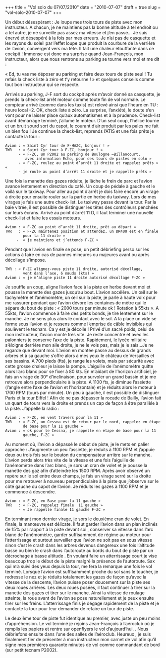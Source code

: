 +++
title = "Vol solo du 07/07/2010"
date = "2010-07-07"
draft = true
slug = "vol-solo-2010-07-07"
+++

Un début désespérant : Je loupe mes trois tours de piste avec mon
instructeur. A chacun, je ne maintiens pas la bonne altitude à tel
endroit ou a tel autre, je ne surveille pas assez ma vitesse et j’en
passe… Je suis énervé et désespéré à la fois par mes erreurs. Je n’ai
pas de casquette et les rayons du soleil par l’effet loupe que produit
la courbure de la verrière de l’avion, convergent vers ma tête. Il fait
une chaleur étouffante dans ce cockpit ! Immense est donc ma surprise
quand Jean-François, mon instructeur, alors que nous rentrons au parking
se tourne vers moi et me dit :

« Ed, tu vas me déposer au parking et faire deux tours de piste seul !
Tu refais la check liste à zéro et t’y retourne ! » et quelques conseils
comme tout bon instructeur qui se respecte.

Arrivés au parking, J-F sort du cockpit après m’avoir donné sa
casquette, je prends la check-list arrêt moteur comme toute fin de vol
normale. Le compteur arrivé (comme dans les taxis) est relevé ainsi
que l’heure en TU : heure local –2.  OK, check liste à zéro. La
surprise, l’anxiété, le doute s’en vont pour ne laisser place qu’aux
automatismes et à la prudence. Check-list avant démarrage terminé,
j’allume le moteur.  D’un seul coup, l’hélice tourne et un  bruit
sourd sort du capot, le courant d’air produit par les pales me fait un
bien fou ! Je continue la check-list, reprends l’ATIS et une fois
prêts je contacte  la tour :

```blue
Avion : « Saint Cyr tour de F-HAZC, bonjour ! »
TWR   : « Saint Cyr tour à F-ZC, bonjour ! »
      - « F-ZC, un P2002 au parking de Boulogne –Billancourt,
         avec information Echo, pour des tours de pistes en solo »
      - « F-ZC, roulez au point d’arrêt 11 droite et rappelez prêts » «
      - je roule au point d’arrêt 11 droite et je rappelle prêts »
```

Une fois la manette des gazes réduite, je lâche le frein de parc et
l’avion avance lentement en direction du café. Un coup de pédale à
gauche et le voilà sur le taxiway. Pour aller au point d’arrêt je dois
faire encore un virage à droite pour ensuite rouler sur la partie en
herbe du taxiway. Lors de mes virages je fais une autre check-list.  Le
taxiway passe devant la tour. Par la baie vitrée, il est possible de
distinguer les têtes des contrôleurs penchées sur leurs écrans. Arrivé
au point d’arrêt 11 D, il faut terminer une nouvelle check-list et faire
les essais moteurs.

```blue
Avion : « F-ZC au point d’arrêt 11 droite, prêt au départ »
TWR   : « F-ZC maintenez position et attendez, un DR400 est en finale
        pour la 11 droite »
     -  « je maintiens et j’attends F-ZC »
```

Pendant que l’avion en finale se pose, un petit débriefing perso sur les
actions à faire en cas de pannes mineures ou majeures avant ou après
décollage s’impose.

```blue
TWR : « F-ZC alignez-vous piste 11 droite, autorisé décollage,
        vent dans l’axe, 6 nœuds (kts) »
Avion : « je m’aligne piste 11 droite autorisé décollage F-ZC »
```

Je souffle un coup, aligne l’avion face à la piste en herbe devant moi
et pousse la manette des gazes jusqu’au bout. L’avion accélère. Un œil
sur le tachymètre et l’anémomètre, un œil sur la piste,  je parle à
haute voix pour me rassurer pendant que l’avion  dévore  les centaines
de mètre qui le sépare du bout de piste : « 2000 tours par minute ok !
Rotation à 55kts ». A 55kts, l’avion commence à faire des petits bonds,
je tire lentement sur le manche.  Je ne sens plus alors le contact avec
le sol. A la place un vide  se forme sous l’avion  et je ressens comme
l’emprise de câble invisibles qui soulèvent le tecnam.  Ca y est je
décolle ! Privé d’un sacré poids, celui de mon instructeur, l’avion
monte très vite. Je reste concentré et avec les palonniers je conserve
l’axe de la piste. Rapidement, le lycée militaire s’éloigne derrière mon
aile droite, je ne le vois pas, mais je le sais…Je ne regarde que devant
moi. L’avion en montée passe au dessus de grands arbres et à sa gauche
s’offre alors à mes yeux le château de Versailles et ses bassins. A 700
pieds (fts), je range les volets, mais par sécurité avec cette grosse
chaleur je laisse la pompe. L’aiguille de l’anémomètre quitte alors
l’arc blanc pour se fixer à 80 kts. En m’aidant de l’horizon artificiel,
je fais un virage de 30° d’inclinaison, pour survoler un grand bassin et
je me retrouve alors perpendiculaire à la piste. A 1100 fts, je diminue
l’assiette (l’angle entre l’axe de l’avion et l’horizontale) et je
réduits alors le moteur à 1700 RPM (tours par minute). Un peu à gauche,
il est possible de distinguer Paris et la tour Eiffel !  Afin de ne pas
dépasser la rocade de Bailly, l’avion fait un quart de tours vers la
droite et prends un cap de façon à être parallèle à la piste. J’appelle
la radio :

```blue
Avion : « F-ZC, en vent travers pour la 11 »
TWR   : « F-ZC, un Cessna est de retour par le nord, rappelez en étape
        de base pour la 11 gauche »
Avion : « ok pour le Cessna, je rappelle en étape de base pour la 11
        gauche, F-ZC »
```

Au moment où, l’avion a dépassé le début de piste, je le mets en
palier approche : J’augmente un peu l’assiette, je réduits à 1100 RPM
et j’appuie deux ou trois fois sur le bouton du compensateur arrière
sur le manche. L’avion perds alors très vite de la vitesse et une fois
l’aiguille de l’anémomètre dans l’arc blanc, je sors un cran de volet
et je pousse la manette des gaz afin d’atteindre les 1500 RPM. Après
avoir observé un repère sur le sol entre deux champs, je  fais un
virage serré sur la droite pour me retrouver à nouveau perpendiculaire
à la piste que j’observe sur le côté gauche du capot de l’avion. Je
réduits les gazes à 1100 RPM et je commence à descendre.

```blue
Avion : « F-ZC, en Base pour la 11 gauche »
TWR   : « F-ZC, rappelez finale  11 gauche »
      - « Je rappelle finale 11 gauche F-ZC »
```

En terminant mon dernier virage, je sors le deuxième cran de volet. En
finale, la manœuvre est délicate. Il faut garder l’avion dans un plan
inclinés de 15% par rapport à la piste devant soi ,  conserver sa
vitesse dans l’arc blanc de l’anémomètre, garder suffisamment de régime
au moteur pour l’atterrissage et surtout surveiller que l’avion ne soit
pas en sous vitesse sinon c’est le crash dans les arbres devenus
dangereux une fois l’altitude basse ou bien le crash dans l’autoroute au
bords du bout de piste par un décrochage à basse altitude .  En voulant
faire un atterrissage court je vise beaucoup trop le début de la piste
malgré la présence de l’autoroute. Sax qui m’a suivi des yeux depuis la
tour, me fera la remarque une fois le vol terminé.  Lorsque l’avion est
suffisamment proche du sol sans le toucher, je redresse le nez et je
réduits  totalement les gazes de façon qu’avec la vitesse de la
descente, l’avion puisse poser  doucement sur la piste ses deux roues
arrières. Les deux roues posées, il faut continuer à tirer sur la
manette des gazes et tirer sur le manche. Ainsi la vitesse de roulage
atteinte, la roue avant de l’avion se pose naturellement et je peux
ensuite tirer sur les freins. L’atterrissage finis je dégage rapidement
de la piste et je contacte la tour pour leur demander de refaire un tour
de piste.

Le deuxième tour de piste fut identique au premier,  avec juste un peu
moins d’appréhension.  Le vol terminé je rejoins Jean-François à
l’aéroclub où je remplis les papiers et rentre sur openflyers le vol
d’aujourd’hui. . Nous débriefons ensuite  dans l’une des salles de
l’aéroclub.  Heureux , je suis finalement fier de présenter à mon
instructeur mon carnet de vol afin qu’il signe mes premières quarante
minutes  de vol comme commandant de bord (sur petit tecnam P2002).

